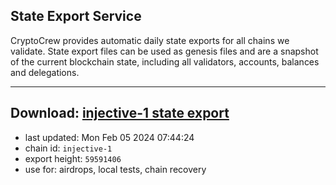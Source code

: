 ## State Export Service
CryptoCrew provides automatic daily state exports for all chains we validate. State export files can be used as genesis files and are a snapshot of the current blockchain state, including all validators, accounts, balances and delegations.

---
**Download: [injective-1 state export](https://dl.ccvalidators.com/SERVICE/injective/injective-1_export_59591406.json)**
---

- last updated: Mon Feb 05 2024 07:44:24
- chain id: `injective-1`
- export height: `59591406`
- use for: airdrops, local tests, chain recovery

